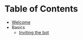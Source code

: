 # Table of Contents

* [Welcome](README.md)
* Basics
  * [Inviting the bot](Basics/inviting-the-bot.md)
